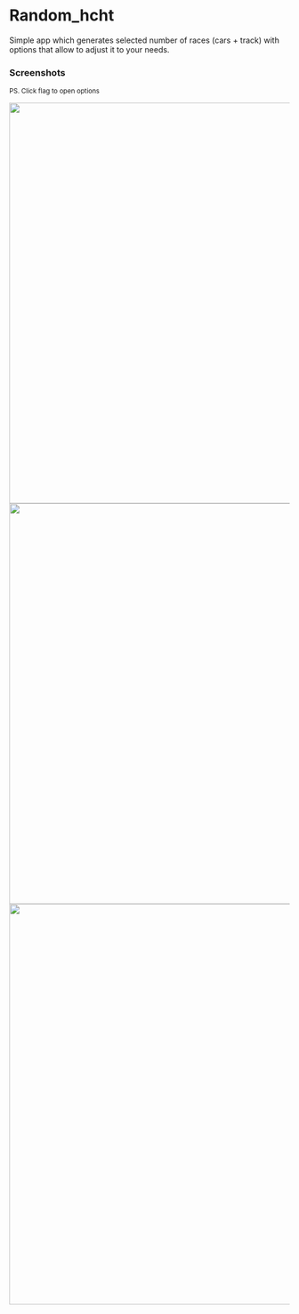 # Random_hcht

Simple app which generates selected number of races (cars + track) with options that allow to adjust it to your needs.

### Screenshots
<sup>PS. Click flag to open options</sup>

<img src="https://github.com/krakos01/Random_hcht/assets/62389231/913729da-4ee7-4df7-bd96-cd694a23242a" height=720>

<img src="https://github.com/krakos01/Random_hcht/assets/62389231/0ac5ea6e-6aec-4a93-97b0-7cd5a1f3f052" height=720>

<img src="https://github.com/krakos01/Random_hcht/assets/62389231/459b6d76-6cdf-4bb7-8866-c519a0b68713" height=720>
